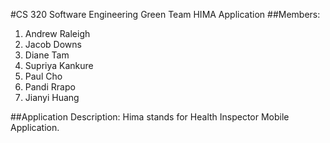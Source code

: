 #CS 320 Software Engineering
Green Team HIMA Application
##Members:


1. Andrew Raleigh
2. Jacob Downs
3. Diane Tam
1. Supriya Kankure
4. Paul Cho
5. Pandi Rrapo
6. Jianyi Huang


##Application Description:
Hima stands for Health Inspector Mobile Application.
